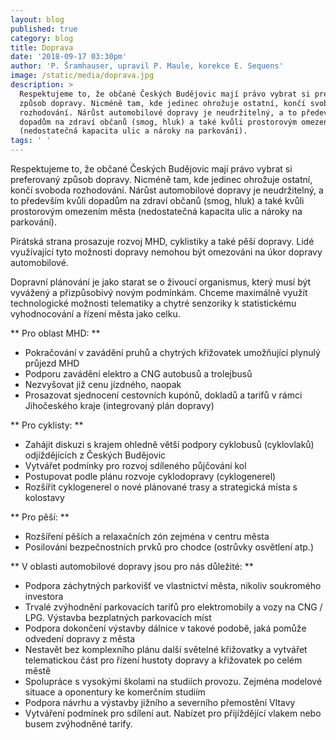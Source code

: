 ```yaml
---
layout: blog
published: true
category: blog
title: Doprava
date: '2018-09-17 03:30pm'
author: 'P. Šramhauser, upravil P. Maule, korekce E. Sequens'
image: /static/media/doprava.jpg
description: >
  Respektujeme to, že občané Českých Budějovic mají právo vybrat si preferovaný
  způsob dopravy. Nicméně tam, kde jedinec ohrožuje ostatní, končí svoboda
  rozhodování. Nárůst automobilové dopravy je neudržitelný, a to především kvůli
  dopadům na zdraví občanů (smog, hluk) a také kvůli prostorovým omezením města
  (nedostatečná kapacita ulic a nároky na parkování).
tags: ' '
---
```

Respektujeme to, že občané Českých Budějovic mají právo vybrat si preferovaný způsob dopravy. Nicméně tam, kde jedinec ohrožuje ostatní, končí svoboda rozhodování. Nárůst automobilové dopravy je neudržitelný, a to především kvůli dopadům na zdraví občanů (smog, hluk) a také kvůli prostorovým omezením města (nedostatečná kapacita ulic a nároky na parkování).

Pirátská strana prosazuje rozvoj MHD, cyklistiky a také pěší dopravy. Lidé využívající tyto možnosti dopravy nemohou být omezováni na úkor dopravy automobilové.

Dopravní plánování je jako starat se o živoucí organismus, který musí být vyvážený a přizpůsobivý novým podmínkám. Chceme maximálně využít technologické možnosti telematiky a chytré senzoriky k statistickému vyhodnocování a řízení města jako celku.

**Pro oblast MHD:**

* Pokračování v zavádění pruhů a chytrých křižovatek umožňující plynulý průjezd MHD
* Podporu zavádění elektro a CNG autobusů a trolejbusů
* Nezvyšovat již cenu jízdného, naopak
* Prosazovat sjednocení cestovních kupónů, dokladů a tarifů v rámci Jihočeského kraje (integrovaný plán dopravy)

**Pro cyklisty:**

* Zahájit diskuzi s krajem ohledně větší podpory cyklobusů (cyklovlaků) odjíždějících z Českých Budějovic
* Vytvářet podmínky pro rozvoj sdíleného půjčování kol
* Postupovat podle plánu rozvoje cyklodopravy (cyklogenerel)
* Rozšířit cyklogenerel o nové plánované trasy a strategická místa s kolostavy

**Pro pěší:**

* Rozšíření pěších a relaxačních zón zejména v centru města
* Posilování bezpečnostních prvků pro chodce (ostrůvky osvětlení atp.)

**V oblasti automobilové dopravy jsou pro nás důležité:**

* Podpora záchytných parkovišť ve vlastnictví města, nikoliv soukromého investora
* Trvalé zvýhodnění parkovacích tarifů pro elektromobily a vozy na CNG / LPG. Výstavba bezplatných parkovacích míst
* Podpora dokončení výstavby dálnice v takové podobě, jaká pomůže odvedení dopravy z města
* Nestavět bez komplexního plánu další světelné křižovatky a vytvářet telematickou část pro řízení hustoty dopravy a křižovatek po celém městě
* Spolupráce s vysokými školami na studiích provozu. Zejména modelové situace a oponentury ke komerčním studiím
* Podpora návrhu a výstavby jižního a severního přemostění Vltavy
* Vytváření podmínek pro sdílení aut. Nabízet pro přijíždějící vlakem nebo busem zvýhodněné tarify.
